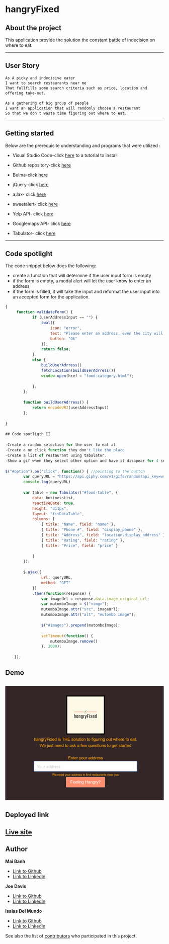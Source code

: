 # hangryFixed

## About the project

This application provide the solution the constant battle of indecision on where to eat.

---

## User Story

    As A picky and indecisive eater
    I want to search restaurants near me
    That fullfills some search criteria such as price, location and offering take-out.
    
    As a gathering of big group of people
    I want an application that will randomly choose a restaurant
    So that we don't waste time figuring out where to eat.

---

## Getting started
Below are the prerequisite understanding and programs that were utilized :
* Visual Studio Code-click [here](https://code.visualstudio.com/) to a tutorial to install
* Github repository-click [here](https://help.github.com/en/github/)

* Bulma-click [here](https://bulma.io/documentation/)

* jQuery-click [here](https://code.jquery.com/jquery-3.4.1.min.js)

* aJax- click [here](https://cdnjs.cloudflare.com/ajax/libs/moment.js/2.24.0/moment.min.js)

* sweetalert- click [here](https://github.com/t4t5/sweetalert)

* Yelp API- click [here](https://www.yelp.com/developers/documentation/v3)

* Googlemaps API- click [here](https://developers.google.com/maps/documentation/javascript/tutorial)

* Tabulator- click [here](http://tabulator.info/docs/4.7)
---

## Code spotlight

The code snippet below does the following:

- create a function that will determine if the user input form is empty
- if the form is empty, a modal alert will let the user know to enter an address
- if the form is filled, it will take the input and reformat the user input into an accepted form for the application.
```js
{
     function validateForm() {
            if (userAddressInput == "") {
                swal({
                    icon: "error",
                    text: "Please enter an address, even the city will work!",
                    button: "Ok"
                });
                return false;
            }
            else {
                buildUserAdrress()
                fetchLocation(buildUserAdrress())
                window.open(href = "food-category.html");

            };
        };

        function buildUserAdrress() {
            return encodeURI(userAddressInput)
        };

}

## Code spotligth II 

-Create a random selection for the user to eat at
-Create a on click function they don't like the place
-Create a list of restaurant using tabulator. 
-Show a gif when they select other option and have it disapear for 4 seconds.

$("#option").on("click", function() { //pointing to the button 
        var queryURL = "https://api.giphy.com/v1/gifs/random?api_key=wslWpWhssAgYDK6zVXacBDsacT47flr4&tag=mutombo"; //direct to URL
        console.log(queryURL)

        var table = new Tabulator("#food-table", {
            data: businessList,
            reactiveDate: true,
            height: "311px",
            layout: "fitDataTable",
            columns: [
                { title: "Name", field: "name" },
                { title: "Phone #", field: "display_phone" },
                { title: "Address", field: "location.display_address" },
                { title: "Rating", field: "rating" },
                { title: "Price", field: "price" }

            ]
        });

        $.ajax({
                url: queryURL,
                method: "GET"
            })
            .then(function(response) {
                var imageUrl = response.data.image_original_url;
                var mutomboImage = $("<img>");
                mutomboImage.attr("src", imageUrl);
                mutomboImage.attr("alt", "mutombo image");

                $("#images").prepend(mutomboImage);

                setTimeout(function() {
                    mutomboImage.remove()
                }, 3000);

    });
```
## Demo


![Deployed Application](deployed-site.gif)
---

## Deployed link

[Live site](https://idelmundo.github.io/hangryfixed/)
---

## Author

**Mai Banh**
- [Link to Github](https://github.com/mtbanh)
- [Link to LinkedIn](https://www.linkedin.com/in/mai-banh-311ba6164/)

**Joe Davis**
- [Link to Github](https://github.com/jdavis3333)
- [Link to LinkedIn](https://www.linkedin.com/in/joe-davis-a8380232/)

**Isaias Del Mundo**
- [Link to Github](https://github.com/idelmundo)
- [Link to LinkedIn](https://www.linkedin.com/in/isaiasdelmundo/)

See also the list of [contributors](https://github.com/your/project/contributors) who participated in this project.

